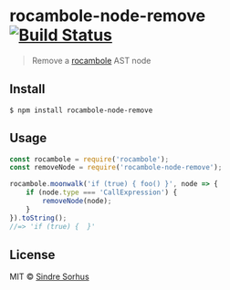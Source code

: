 # rocambole-node-remove [![Build Status](https://travis-ci.org/sindresorhus/rocambole-node-remove.svg?branch=master)](https://travis-ci.org/sindresorhus/rocambole-node-remove)

> Remove a [rocambole](https://github.com/millermedeiros/rocambole) AST node


## Install

```
$ npm install rocambole-node-remove
```


## Usage

```js
const rocambole = require('rocambole');
const removeNode = require('rocambole-node-remove');

rocambole.moonwalk('if (true) { foo() }', node => {
	if (node.type === 'CallExpression') {
		removeNode(node);
	}
}).toString();
//=> 'if (true) {  }'
```


## License

MIT © [Sindre Sorhus](https://sindresorhus.com)
